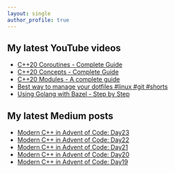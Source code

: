 ```yaml
---
layout: single
author_profile: true
---
```


## My latest YouTube videos

<!--START_SECTION:youtube-->
* [C++20 Coroutines - Complete Guide](https:&#x2F;&#x2F;www.youtube.com&#x2F;watch?v&#x3D;w-dmOHhBX9o)
* [C++20 Concepts  - Complete Guide](https:&#x2F;&#x2F;www.youtube.com&#x2F;watch?v&#x3D;1So7onMFxJM)
* [C++20 Modules - A complete guide](https:&#x2F;&#x2F;www.youtube.com&#x2F;watch?v&#x3D;WRCwciJ5MTE)
* [Best way to manage your dotfiles #linux #git #shorts](https:&#x2F;&#x2F;www.youtube.com&#x2F;watch?v&#x3D;LHrB4TcU1JM)
* [Using Golang with Bazel - Step by Step](https:&#x2F;&#x2F;www.youtube.com&#x2F;watch?v&#x3D;mXLrk0ipwz4)
<!--END_SECTION:youtube-->

## My latest Medium posts

<!--START_SECTION:medium-->
* [Modern C++ in Advent of Code: Day23](https:&#x2F;&#x2F;itnext.io&#x2F;modern-c-in-advent-of-code-day23-cb9a0cc30ee3?source&#x3D;rss-1e1de1006a93------2)
* [Modern C++ in Advent of Code: Day22](https:&#x2F;&#x2F;itnext.io&#x2F;modern-c-in-advent-of-code-day22-ff85b2540d9b?source&#x3D;rss-1e1de1006a93------2)
* [Modern C++ in Advent of Code: Day21](https:&#x2F;&#x2F;itnext.io&#x2F;modern-c-in-advent-of-code-day21-237edcc5034e?source&#x3D;rss-1e1de1006a93------2)
* [Modern C++ in Advent of Code: Day20](https:&#x2F;&#x2F;itnext.io&#x2F;modern-c-in-advent-of-code-day20-be8b657e7f86?source&#x3D;rss-1e1de1006a93------2)
* [Modern C++ in Advent of Code: Day19](https:&#x2F;&#x2F;itnext.io&#x2F;modern-c-in-advent-of-code-day19-ff9525afb2ee?source&#x3D;rss-1e1de1006a93------2)
<!--END_SECTION:medium-->